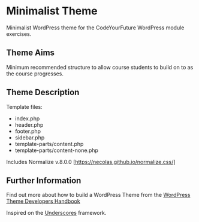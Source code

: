 # Minimalist Theme

Minimalist WordPress theme for the CodeYourFuture WordPress module exercises.

## Theme Aims

Minimum recommended structure to allow course students to build on to as the course progresses.

## Theme Description

Template files:
* index.php
* header.php
* footer.php
* sidebar.php
* template-parts/content.php
* template-parts/content-none.php

Includes Normalize v.8.0.0 [https://necolas.github.io/normalize.css/]

## Further Information

Find out more about how to build a WordPress Theme from the [WordPress Theme Developers Handbook](https://developer.wordpress.org/themes/)

Inspired on the [Underscores](https://underscores.me/) framework.
